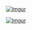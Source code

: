 [![Imgur](https://i.imgur.com/uA4wK8x.gif)](https://codepen.io/ainalem/full/OJPbeGy)
<!-- Mikael Ainalem == Upload button -->

[![Imgur](https://i.imgur.com/AtSKp08.gif)](https://codepen.io/ainalem/pen/mQBNpg)
<!-- Mikael Ainalem == Black Biometirics Button -->
